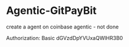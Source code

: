 # Agentic-GitPayBit



create a agent on coinbase agentic - not done


Authorization: Basic dGVzdDpYVUxaQWlHR3B0

